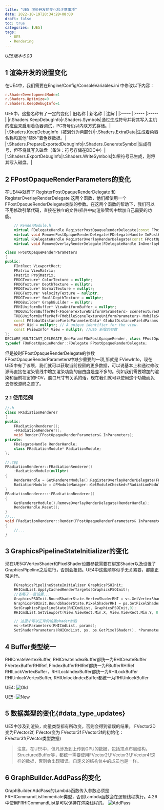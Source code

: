 ```yaml
---
title: "UE5 渲染开发的变化和注意事项"
date: 2022-10-19T20:34:28+08:00
draft: false
toc: true
categories: [UE5]
tags: 
  - UE5
  - Rendering
---
```


*UE5版本:5.03*
## 1 渲染开发的设置变化
在UE4中，我们需要在Engine/Config/ConsoleVariables.ini 中修改以下内容：
```ini
r.ShaderDevelopmentMode=1
r.Shaders.Optimize=0
r.Shaders.KeepDebugInfo=1
```
UE5中，这些名称有了一定的变化
|  旧名称               |   新名称  |   注解    |
|:-----                 |:-----     |:-----     |
|r.Shaders.KeepDebugInfo|r.Shaders.Symbols|通过生成符号并将其写入主机的磁盘来启用着色器调试，PC符号仍以内联方式存储。|
|r.Shaders.KeepDebugInfo（被划分为两部分)|r.Shaders.ExtraData|生成着色器名称和其他"额外"着色器数据。|
|r.Shaders.PrepareExportedDebugInfo|r.Shaders.GenerateSymbol|生成符号，但不将其写入磁盘（备注：符号存储在DDC中）|
|r.Shaders.ExportDebugInfo|r.Shaders.WriteSymbols|如果符号已生成，则将其写入磁盘。|

## 2 FPostOpaqueRenderParameters的变化

在UE4中就有了 RegisterPostOpaqueRenderDelegate 和 RegisterOverlayRenderDelegate 这两个函数，他们都使用一个FPostOpaqueRenderDelegate类型的参数。在这两个函数的帮助下，我们可以不用修改引擎代码，直接在独立的文件/插件中向渲染管线中增加自己需要的功能。
```cpp
    // RenderModule.h
	virtual FDelegateHandle RegisterPostOpaqueRenderDelegate(const FPostOpaqueRenderDelegate& InPostOpaqueRenderDelegate) override;
	virtual void RemovePostOpaqueRenderDelegate(FDelegateHandle InPostOpaqueRenderDelegate) override;
	virtual FDelegateHandle RegisterOverlayRenderDelegate(const FPostOpaqueRenderDelegate& InOverlayRenderDelegate) override;
	virtual void RemoveOverlayRenderDelegate(FDelegateHandle InOverlayRenderDelegate) override;
```
```cpp
class FPostOpaqueRenderParameters
{
public:
	FIntRect ViewportRect;
	FMatrix ViewMatrix;
	FMatrix ProjMatrix;
	FRDGTexture* ColorTexture = nullptr;
	FRDGTexture* DepthTexture = nullptr;
	FRDGTexture* NormalTexture = nullptr;
	FRDGTexture* VelocityTexture = nullptr;
	FRDGTexture* SmallDepthTexture = nullptr;
	FRDGBuilder* GraphBuilder = nullptr;
	FRHIUniformBuffer* ViewUniformBuffer = nullptr;
	TRDGUniformBufferRef<FSceneTextureUniformParameters> SceneTexturesUniformParams = nullptr;
	TRDGUniformBufferRef<FMobileSceneTextureUniformParameters> MobileSceneTexturesUniformParams = nullptr;
	const FGlobalDistanceFieldParameterData* GlobalDistanceFieldParams = nullptr;
	void* Uid = nullptr; // A unique identifier for the view.
	const FViewInfo* View = nullptr; //UE5 新增的参数
};
DECLARE_MULTICAST_DELEGATE_OneParam(FOnPostOpaqueRender, class FPostOpaqueRenderParameters&);
typedef FOnPostOpaqueRender::FDelegate FPostOpaqueRenderDelegate;
```
但是彼时FPostOpaqueRenderDelegate的参数FPostOpaqueRenderParameters中缺少重要的一项,那就是 FViewInfo，现在UE5中有了该项，我们就可以获取当前视窗的更多数据，可以说基本上和通过修改源码直接在渲染管线中增加渲染功能的自由度是差不多的。例如我们需要增加的渲染和当前视窗的FOV，窗口尺寸有关系的话，现在我们就可以使用这个功能而免去修改源码之苦了。

### 2.1 使用范例
```cpp
//.h
class FRadiationRenderer
{
public:
	FRadiationRenderer();
	~FRadiationRenderer();
	void Render(FPostOpaqueRenderParameters& InParameters);
private:
	FDelegateHandle RenderHandle;
	class FRadiationModule* RadiationModule;
};
```
```cpp
//.cpp
FRadiationRenderer::FRadiationRenderer()
    :RadiationModule(nullptr)
{
	RenderHandle = GetRendererModule().RegisterOverlayRenderDelegate(FPostOpaqueRenderDelegate::CreateRaw(this, &FRadiationRenderer::Render));
    RadiationModule = &FModuleManager::GetModuleChecked<FRadiationModule>("Radiation");
}
FRadiationRenderer::~FRadiationRenderer()
{
	GetRendererModule().RemoveOverlayRenderDelegate(RenderHandle);	
	RenderHandle.Reset();
}
//...
void FRadiationRenderer::Render(FPostOpaqueRenderParameters& InParameters)
{	
    //...
}
```

## 3 GraphicsPipelineStateInitializer的变化

现在UE5中VertexShader和PixelShader设置参数需要在绑定Shader以及设置了GraphicsPipeline之后进行，否则会报错。UE4中这些顺序似乎无关紧要，都能正常运行。
```cpp
	FGraphicsPipelineStateInitializer GraphicsPSOInit;
	RHICmdList.ApplyCachedRenderTargets(GraphicsPSOInit);	
    //省略了一些设置...
	GraphicsPSOInit.BoundShaderState.VertexShaderRHI = vs.GetVertexShader(); // 绑定VertexShader
	GraphicsPSOInit.BoundShaderState.PixelShaderRHI = ps.GetPixelShader();   // 绑定PixelShader
	SetGraphicsPipelineState(RHICmdList, GraphicsPSOInit,0);                // 设置了GrahpicsPipelineStateInitializer
	RHICmdList.SetViewport(View.ViewRect.Min.X, View.ViewRect.Min.Y, 0.0f, View.ViewRect.Max.X, View.ViewRect.Max.Y, 1.0f);

	// 这里才可以正常的设置shader参数
	vs->SetParameters(RHICmdList, params);
	SetShaderParameters(RHICmdList, ps, ps.GetPixelShader(), *Parameters);
```

## 4 Buffer类型统一

RHICreateVertexBuffer, RHICreateIndexBuffer都统一为RHICreateBuffer
FVertexBufferRHIRef, FIndexBufferRHIRef都统一为FBufferRHIRef
RHILockVertexBuffer，RHILockIndexBuffer都统一为RHILockBuffer
RHIUnlockVertexBuffer, RHIUnlockIndexBuffer都统一为RHIUnlockBuffer

UE4:
![Old](./old.png)

UE5:
![New](./new.png)

## 5 数据类型的变化{#data_type_updates}
UE5中涉及到渲染，向量类型都有所改变，否则会得到错误的结果。
FVector2D变为FVector2f, FVector变为 FVector3f
FVector3f的初始化： FVector3f(FVector类型数据)

> 注意，在UE5中，但凡涉及到上传到GPU的数据，包括顶点布局结构，StructuredBuffer等，都统一需要使用FVector2f,FVector3f,FVector4f这样的数据，否则会出现错误。自定义的结构体中的成员也是一样。



## 6 GraphBuilder.AddPass的变化
GraphBuilder.AddPass的Lambda函数传入参数必须是 FRHICommandListImmediate类型，否则Lambda函数会在逻辑线程执行。4.26中使用FRHICommandList是可以保持在渲染线程的。
![AddPass](./addpass.png)